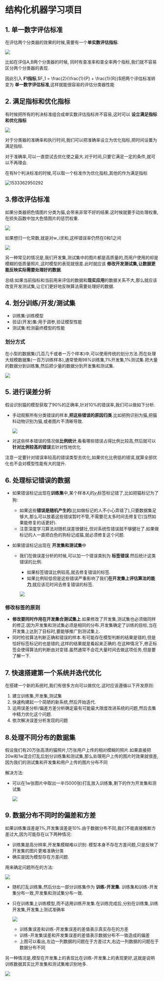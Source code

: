 # 结构化机器学习项目

## 1. 单一数字评估标准

在评估两个分类器的效果的时候,需要有一个**单实数评估指标**.  

![](http://ww1.sinaimg.cn/large/0077h8xtly1ftxmmmr142j30rw05ntd9.jpg)

比如在评估A,B两个分类器的时候, 同时有查准率和查全率两个指标,我们就不容易区分两个分类器的表现.  

因此引入 **F1指标**,$F_1 = \frac{2}{\frac{1}{P} + \frac{1}{R}}$把两个评估标准转变为 **单一数字评估标准**,这样就能很容易的评估分类器性能



## 2. 满足指标和优化指标

有时候把所有的判决标准组合成单实数评估指标并不容易,这时可以 **设立满足指标和优化指标**

![](http://ww1.sinaimg.cn/large/0077h8xtly1ftxmxsk0rmj30ql06p41e.jpg)

对于分类器的准确率和执行时间,我们可以把准确率设立为优化指标,把时间设置为满足指标.

对于准确率,可以一直尝试去优化使之最大.对于时间,只要它满足一定的条件,就可以不再理会.

在有N个判决标准的时候,可以取一个标准作为优化指标,其他的作为满足指标

![1533362950292](C:\Users\Administrator\AppData\Local\Temp\1533362950292.png)

## 3.修改评估标准

如果分类器把色情图片分类为猫,会带来非常不好的结果.这时候就要手动处理权重,在损失函数中加大色情图片的惩罚权重.

![](http://ww1.sinaimg.cn/large/0077h8xtly1ftxqen3gsrj30lv06ygob.jpg)

如果想归一化常数,就是对w_i求和,这样错误率仍然在0和1之间

![](http://ww1.sinaimg.cn/large/0077h8xtly1ftxqg8u2glj30dc03h3yh.jpg)

另一种常见的情况是,我们开发集,测试集中的图片都是高质量的,而用户使用的却是模糊的低质量照片,这时模型的表现就很差.此时就应该 **修改开发测试集,让数据更能反映实际需要处理好的数据**.

总结:如果当前指标和当前用来评估的数据和**现实应用**的数据关系不大,那么就应该改变开发测试集,让它们更好地反映算法需要处理好的数据.



## 4. 划分训练/开发/测试集

* 训练集:训练模型
* 验证(开发)集:用于调参,验证模型性能
* 测试集:检测最终模型的性能

###  划分方式

在小型的数据集(几百几千或者一万个样本)中,可以使用传统的划分方法.而在处理大规模数据集(一百万训练样本),通常使用98%训练集,1%开发集,1%测试集.把大量的数据分到训练集,然后把少量的数据分到开发集和测试集.

![](http://ww1.sinaimg.cn/large/0077h8xtly1ftxp76898qj30na0bfjtf.jpg)

## 5. 进行误差分析

假设识别猫的模型获取了90%的正确率,针对10%的错误率,我们可以做如下分析.

* 手动观察所有分类错误的样本,**把这些错误的原因归类**.比如把狗识别为猫,把猫科动物识别为猫,或者图片不清晰导致.

  ![](http://ww1.sinaimg.cn/large/0077h8xtly1ftxz1px5k4j30q8086771.jpg)

* 对这些样本错误的情况做**比例统计**,看看哪些错误占得比例比较高,然后就可以**针对比例较高的错误**去针对性地优化

注意一定要针对错误率较高的错误类型去优化,如果优化比例低的错误,就算全部优化也不会对模型性能有大的提升.

## 6. 处理标记错误的数据

* 如果错误标记出现在**训练集**中,某个样本$X_i$的$y_i$标签标记错了,比如把猫标记为了狗:

  * 如果这些**错误是随机产生的**(比如做标记的人不小心弄错了),只要数据集足够大,那么可以放着这些错误暂时不管,不需要花太多时间去修复它(当然如果能修复的话更好).
  * 注意深度学习算法对随机误差很健壮,但对系统性错误就不够健壮了.如果做标记的人一直把白色的狗标记成猫,就必须修复这个问题.

* 如果错误标记出现在 **开发集和测试集**中

  * 我们在做误差分析的时候,可以加一个错误类别为 **标签错误**.然后统计这类错误的比例.

    * 如果标签错误比例较高,就去修复错误的标签.
    * 如果比例较低但是这些错误严重影响了我们**在开发集上评估算法的能力**,就应该花时间去修复错误的标签.

    ![](http://ww1.sinaimg.cn/large/0077h8xtly1fty09orkudj30pp091di7.jpg)

    

### 修改标签的原则

* **修改要同时作用在开发集合测试集上**.如果修改了开发集,测试集也必须做同样的修正.因为开发集和测试集必须是相同的分布.开发集确定了训练的目标,当在开发集上达到了目标时,要能够推广到测试集上.
* 同时检验算法判断正确和错误的样本.有可能存在模型判断的结果是错的,但是恰好标签标记的也是错的,这样的结果就是看起来正确的.在这种情况下,修正标签会使得算法的判断由对变错.虽然通常不会花大量时间去做这项任务,但是要了解一下.

## 7. 快速搭建第一个系统并迭代优化

在搭建一个新的系统时,我们有很多方向可以做优化.这时应该遵循以下开发原则:

1. 建立训练集,开发集,测试集
2. 快速构建起一个简陋的新系统,然后开始迭代.
3. 运用误差分析/偏差方差分析确定最有可能最大限度改进系统的问题,然后去集中精力优化这个问题.
4. 依次解决误差分析发现的问题



## 8.处理不同分布的数据集

假设我们有20万张高清的猫照片,1万张用户上传的相对模糊的照片.如果直接把20w和1w混合打乱后划分训练集和测试集,那么处理用户上传的图片时效果就很差,因为我们的测试集和开发集和用户上传的图片分布不同

解决方法:

* 可以在1w张图片中取出一半(5000张)打乱放入训练集,剩下的作为开发集和测试集

  ![](http://ww1.sinaimg.cn/large/0077h8xtly1ftytd6b6zxj30xn0iwatc.jpg)

  

## 9. 数据分布不同时的偏差和方差

如果训练集误差是1%,开发集误差是10%.由于数据分布不同,我们不能直接推断方差过大,因为可能存在以下两种情况:

* 训练集是高分辨率,开发集模糊难以识别: 模型本身不存在方差问题,只是反映了开发集的图片更难准确分类
* 确实是因为模型存在方差问题.



用来确定问题所在的方法:

![](http://ww1.sinaimg.cn/large/0077h8xtly1ftywhxmg3aj30n607n42j.jpg)

* 随机打乱训练集,然后分出一部分训练集作为 **训练-开发集**. 训练集和训练-开发集分布一致,开发集和测试集分布一致.

* 只在训练集上训练模型,而不适用训练开发集.在训练完成后,分别在训练集,训练开发集,开发集上测试准确率

  ![](http://ww1.sinaimg.cn/large/0077h8xtly1ftywmc9ng8j30qq07wacg.jpg)

  * 训练集误差和训练-开发集误差的差值表示真实存在的方差
  * 训练-开发集误差和开发集误差的差值表示数据分布不一致造成的偏差
  * 上图可以看出,左边一列数据的问题在于方差过大,右边一列数据的问题在于数据分布不同



另一种情况是,模型在开发集上的表现比在训练-开发集上的表现更好,这就是说明训练数据其实比开发集和测试集难识别地多.

![](http://ww1.sinaimg.cn/large/0077h8xtly1ftyxgkl5cwj30qy0c8tcs.jpg)

